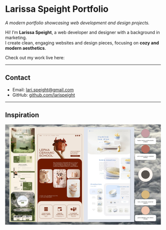 # Larissa Speight Portfolio
*A modern portfolio showcasing web development and design projects.*

Hi! I’m **Larissa Speight**, a web developer and designer with a background in marketing.  
I create clean, engaging websites and design pieces, focusing on **cozy and modern aesthetics**.

Check out my work live here: 

---

## Contact
- Email: lari.speight@gmail.com 
- GitHub: [github.com/larispeight](https://github.com/larispeight)

---

## Inspiration
![Moodboard](assets/images/port.png)
